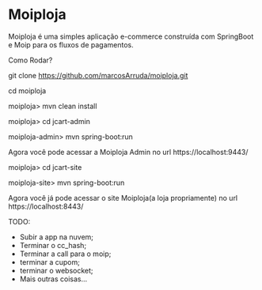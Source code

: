 # Moiploja
Moiploja é uma simples aplicação e-commerce construída com SpringBoot e Moip para os fluxos de pagamentos.

Como Rodar?

git clone https://github.com/marcosArruda/moiploja.git

cd moiploja

moiploja> mvn clean install

moiploja> cd jcart-admin

moiploja-admin> mvn spring-boot:run

Agora você pode acessar a Moiploja Admin no url https://localhost:9443/


moiploja> cd jcart-site

moiploja-site> mvn spring-boot:run

Agora você já pode acessar o site Moiploja(a loja propriamente) no url https://localhost:8443/

TODO:
- Subir a app na nuvem;
- Terminar o cc_hash;
- Terminar a call para o moip;
- terminar a cupom;
- terminar o websocket;
- Mais outras coisas...
